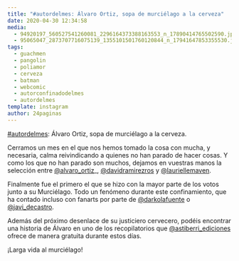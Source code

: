 ```yaml
---
title: "#autordelmes: Álvaro Ortiz, sopa de murciélago a la cerveza"
date: 2020-04-30 12:34:58
media: 
  - 94920197_560527541260081_2296164373388163553_n_17890414765502590.jpg
  - 95065047_2873707716075139_1355101501760120844_n_17941647853355530.jpg
tags: 
  - guachmen
  - pangolin
  - poliamor
  - cerveza
  - batman
  - webcomic
  - autorconfinadodelmes
  - autordelmes
template: instagram
author: 24paginas
---
```


[#autordelmes](/tags/autordelmes): Álvaro Ortiz, sopa de murciélago a la cerveza.


Cerramos un mes en el que nos hemos tomado la cosa con mucha, y necesaria, calma reivindicando a quienes no han parado de hacer cosas. Y como los que no han parado son muchos, dejamos en vuestras manos la selección entre [@alvaro_ortiz](https://instagram.com/alvaro_ortiz)_, [@davidramirezros](https://instagram.com/davidramirezros) y [@lauriellemaven](https://instagram.com/lauriellemaven).


Finalmente fue el primero el que se hizo con la mayor parte de los votos junto a su Murciélago. Todo un fenómeno durante este confinamiento, que ha contado incluso con fanarts por parte de [@darkolafuente](https://instagram.com/darkolafuente) o [@javi_decastro](https://instagram.com/javi_decastro).


Además del próximo desenlace de su justiciero cervecero, podéis encontrar una historia de Álvaro en uno de los recopilatorios que [@astiberri_ediciones](https://instagram.com/astiberri_ediciones) ofrece de manera gratuita durante estos días.


¡Larga vida al murciélago!

